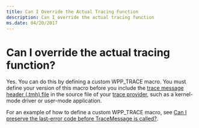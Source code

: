 ```yaml
---
title: Can I Override the Actual Tracing Function
description: Can I override the actual tracing function
ms.date: 04/20/2017
---
```


# Can I override the actual tracing function?


Yes. You can do this by defining a custom WPP\_TRACE macro. You must define your version of this macro before you include the [trace message header (.tmh) file](trace-message-header-file.md) in the source file of your [trace provider](trace-provider.md), such as a kernel-mode driver or user-mode application.

For an example of how to define a custom WPP\_TRACE macro, see [Can I preserve the last-error code before TraceMessage is called?](can-i-preserve-the-last-error-code-before-tracemessage-is-called-.md).

